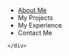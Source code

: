 <html>
  <head>
    <meta charset="utf-8">
    <meta name="viewport" content="width=device-width, initial-scale=1">
    <title>Hello Bulma!</title>
    <link rel="stylesheet" href="https://cdnjs.cloudflare.com/ajax/libs/bulma/0.7.5/css/bulma.min.css">
    <script defer src="https://use.fontawesome.com/releases/v5.3.1/js/all.js"></script>
  </head>
  <body>
  <section class="section">
    <div class="container">
<div class="tabs is-large is-centered">
  <ul>
    <li><a href="aboutme.md">About Me</a></li>
    <li><a>My Projects</a></li>
    <li><a>My Experience</a></li>
    <li><a>Contact Me</a></li>
  </ul>
</div>
     
    </div>
  </section>
  </body>
</html>
